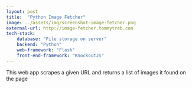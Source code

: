 ```yaml
---
layout: post
title:  "Python Image Fetcher"
image: ../assets/img/screenshot-image-fetcher.png
external-url: http://image-fetcher.tommytreb.com
tech-stack:
    database: "File storage on server"
    backend: "Python"
    web-framework: "Flask"
    front-end-framework: "KnockoutJS"
---
```


This web app scrapes a given URL and returns a list of images it found on the page